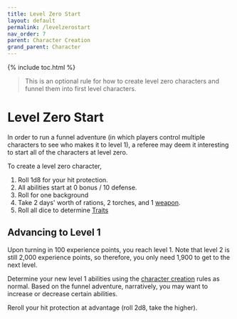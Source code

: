 ```yaml
---
title: Level Zero Start
layout: default
permalink: /levelzerostart
nav_order: 7
parent: Character Creation
grand_parent: Character
---
```


{% include toc.html %}

> This is an optional rule for how to create level zero characters and funnel them into first level characters. 

# Level Zero Start

In order to run a funnel adventure (in which players control multiple characters to see who makes it to level 1), a referee may deem it interesting to start all of the characters at level zero. 

To create a level zero character,

1. Roll 1d8 for your hit protection.
2. All abilities start at 0 bonus / 10 defense. 
3. Roll for one background
4. Take 2 days' worth of rations, 2 torches, and 1 [weapon](MartialGear). 
5. Roll all dice to determine [Traits](charactercreation#traits)

## Advancing to Level 1

Upon turning in 100 experience points, you reach level 1. Note that level 2 is still 2,000 experience points, so therefore, you only need 1,900 to get to the next level.

Determine your new level 1 abilities using the [character creation](charactercreation) rules as normal. Based on the funnel adventure, narratively, you may want to increase or decrease certain abilities. 

Reroll your hit protection at advantage (roll 2d8, take the higher).
